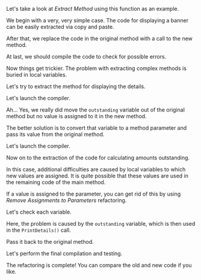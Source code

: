 Let's take a look at <i>Extract Method</i> using this function as an example.

We begin with a very, very simple case. The code for displaying a banner can be easily extracted via copy and paste.

After that, we replace the code in the original method with a call to the new method.

At last, we should compile the code to check for possible errors.

Now things get trickier. The problem with extracting complex methods is buried in local variables.

Let's try to extract the method for displaying the details.

Let's launch the compiler.

Ah... Yes, we really did move the <code>outstanding</code> variable out of the original method but no value is assigned to it in the new method.

The better solution is to convert that variable to a method parameter and pass its value from the original method.

Let's launch the compiler.

Now on to the extraction of the code for calculating amounts outstanding.

In this case, additional difficulties are caused by local variables to which new values are assigned. It is quite possible that these values are used in the remaining code of the main method.

If a value is assigned to the parameter, you can get rid of this by using <i>Remove Assignments to Parameters</i> refactoring.

Let's check each variable.

Here, the problem is caused by the <code>outstanding</code> variable, which is then used in the <code>PrintDetails()</code> call.

Pass it back to the original method.

Let's perform the final compilation and testing.

The refactoring is complete! You can compare the old and new code if you like.